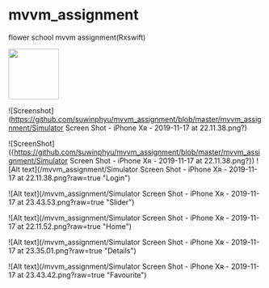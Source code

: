 # mvvm_assignment
flower school mvvm assignment(Rxswift)

<img src="https://github.com/suwinphyu/mvvm_assignment/blob/master/mvvm_assignment/Simulator Screen Shot - iPhone Xʀ - 2019-11-17 at 22.11.38.png?" width="100" height="100"/>

![Screenshot](https://github.com/suwinphyu/mvvm_assignment/blob/master/mvvm_assignment/Simulator Screen Shot - iPhone Xʀ - 2019-11-17 at 22.11.38.png?)

![ScreenShot]({https://github.com/suwinphyu/mvvm_assignment/blob/master/mvvm_assignment/Simulator Screen Shot - iPhone Xʀ - 2019-11-17 at 22.11.38.png?})
![Alt text](/mvvm_assignment/Simulator Screen Shot - iPhone Xʀ - 2019-11-17 at 22.11.38.png?raw=true "Login")

![Alt text](/mvvm_assignment/Simulator Screen Shot - iPhone Xʀ - 2019-11-17 at 23.43.53.png?raw=true "Slider")

![Alt text](/mvvm_assignment/Simulator Screen Shot - iPhone Xʀ - 2019-11-17 at 22.11.52.png?raw=true "Home")

![Alt text](/mvvm_assignment/Simulator Screen Shot - iPhone Xʀ - 2019-11-17 at 23.35.01.png?raw=true "Details")

![Alt text](/mvvm_assignment/Simulator Screen Shot - iPhone Xʀ - 2019-11-17 at 23.43.42.png?raw=true "Favourite")
